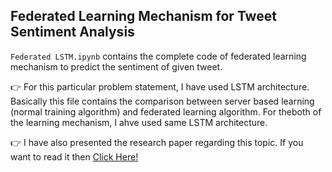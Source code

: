 ## Federated Learning Mechanism for Tweet Sentiment Analysis

`Federated LSTM.ipynb` contains the complete code of federated learning mechanism to predict the sentiment of given tweet.

👉 For this particular problem statement, I have used LSTM architecture. Basically this file contains the comparison between server based learning (normal training algorithm) and federated learning algorithm. For theboth of the learning mechanism, I ahve used same LSTM architecture.

👉 I have also presented the research paper regarding this topic. If you want to read it then [Click Here!](https://www.worldresearchlibrary.org/up_proc/pdf/5513-167644505520-29.pdf)
